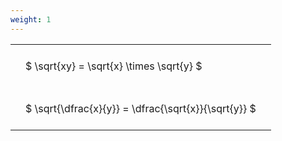 ```yaml
---
weight: 1
---
```


<style type="text/css">
#T_9d62c th.col_heading {
  text-align: left;
  font-size: 1em;
}
#T_9d62c td {
  text-align: left;
  font-size: 1em;
  padding: 1.5em;
}
</style>
<table id="T_9d62c">
  <thead>
  </thead>
  <tbody>
    <tr>
      <td id="T_9d62c_row0_col0" class="data row0 col0" >$ \sqrt{xy} = \sqrt{x} \times \sqrt{y} $</td>
    </tr>
    <tr>
      <td id="T_9d62c_row1_col0" class="data row1 col0" >$ \sqrt{\dfrac{x}{y}} = \dfrac{\sqrt{x}}{\sqrt{y}} $</td>
    </tr>
  </tbody>
</table>
